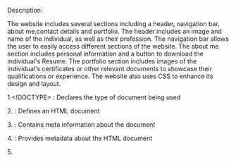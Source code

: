 Description:
  
The website includes several sections including a header, navigation bar, about me,contact details and portfolio. The header includes an image and name of the individual, as well as their profession. The navigation bar allows the user to easily access different sections of the website. The about me section includes personal information and a button to download the individual's Resume. The portfolio section includes images of the individual's certificates or other relevant documents to showcase their qualifications or experience. The website also uses CSS to enhance its design and layout.

1.<!DOCTYPE> : Declares the type of document being used 

2.<html> : Defines an HTML document

3.<head> : Contains meta information about the document
  
4.<meta> : Provides metadata about the HTML document
  
5.<title> : Defines the title of the document, which is displayed in the browser's title bar or tab
  
6.<link> : Specifies relationships between the current document and an external resource
  
7.<body> : Defines the main content of the HTML document
  
8.<header> : Defines a container for introductory content or a set of navigational links
  
9.<nav> : Defines navigation links
  
10.<ul> : Defines an unordered list
  
11.<li> : Defines a list item
  
12.<a> : Defines a hyperlink
  
13.<section> : Defines a section in a document
  
14.<h3> : Defines a heading level 3
  
15.<h1> : Defines a heading level 1
  
16.<span> : Defines a small section of text
  
17.<p> : Defines a paragraph
  
18.<img> : Defines an image
  
19.<div> : Defines a section of the document
  
20.<button> : Defines a clickable button
  
21.<i> : Defines an icon
  
